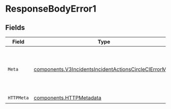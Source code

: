 # ResponseBodyError1


## Fields

| Field                                                                                                                            | Type                                                                                                                             | Required                                                                                                                         | Description                                                                                                                      |
| -------------------------------------------------------------------------------------------------------------------------------- | -------------------------------------------------------------------------------------------------------------------------------- | -------------------------------------------------------------------------------------------------------------------------------- | -------------------------------------------------------------------------------------------------------------------------------- |
| `Meta`                                                                                                                           | [components.V3IncidentsIncidentActionsCircleCIErrorMeta](../../models/components/v3incidentsincidentactionscirclecierrormeta.md) | :heavy_check_mark:                                                                                                               | Represents the metadata for a CircleCI error response.                                                                           |
| `HTTPMeta`                                                                                                                       | [components.HTTPMetadata](../../models/components/httpmetadata.md)                                                               | :heavy_check_mark:                                                                                                               | N/A                                                                                                                              |